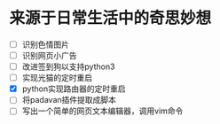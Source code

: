 # 来源于日常生活中的奇思妙想
- [ ] 识别色情图片
- [ ] 识别网页小广告
- [ ] 改进签到狗以支持python3
- [ ] 实现光猫的定时重启
- [x] python实现路由器的定时重启
- [ ] 将padavan插件提取成脚本
- [ ] 写出一个简单的网页文本编辑器，调用vim命令

